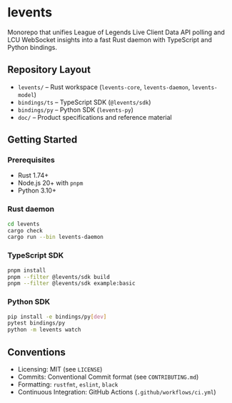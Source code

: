 # levents

Monorepo that unifies League of Legends Live Client Data API polling and LCU WebSocket insights into
a fast Rust daemon with TypeScript and Python bindings.

## Repository Layout

- `levents/` – Rust workspace (`levents-core`, `levents-daemon`, `levents-model`)
- `bindings/ts` – TypeScript SDK (`@levents/sdk`)
- `bindings/py` – Python SDK (`levents-py`)
- `doc/` – Product specifications and reference material

## Getting Started

### Prerequisites

- Rust 1.74+
- Node.js 20+ with `pnpm`
- Python 3.10+

### Rust daemon

```bash
cd levents
cargo check
cargo run --bin levents-daemon
```

### TypeScript SDK

```bash
pnpm install
pnpm --filter @levents/sdk build
pnpm --filter @levents/sdk example:basic
```

### Python SDK

```bash
pip install -e bindings/py[dev]
pytest bindings/py
python -m levents watch
```

## Conventions

- Licensing: MIT (see `LICENSE`)
- Commits: Conventional Commit format (see `CONTRIBUTING.md`)
- Formatting: `rustfmt`, `eslint`, `black`
- Continuous Integration: GitHub Actions (`.github/workflows/ci.yml`)
